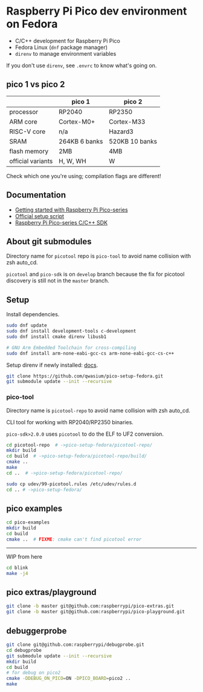 # Raspberry Pi Pico dev environment on Fedora

- C/C++ development for Raspberry Pi Pico
- Fedora Linux (`dnf` package manager)
- `direnv` to manage environment variables

If you don't use `direnv`, see `.envrc` to know what's going on.

## pico 1 vs pico 2

|              | pico 1        | pico 2 |
| ------------ | ------------- | ------ |
| processor    | RP2040        | RP2350 |
| ARM core     | Cortex-M0+    | Cortex-M33 |
| RISC-V core  | n/a           | Hazard3 |
| SRAM         | 264KB 6 banks | 520KB 10 banks |
| flash memory | 2MB           | 4MB |
| official variants | H, W, WH | W |

Check which one you're using; compilation flags are different!

## Documentation

- [Getting started with Raspberry Pi Pico-series](https://datasheets.raspberrypi.com/pico/getting-started-with-pico.pdf)
- [Official setup script](https://github.com/raspberrypi/pico-setup/blob/master/pico_setup.sh)
- [Raspberry Pi Pico-series C/C++ SDK](https://rptl.io/pico-c-sdk)

## About git submodules

Directory name for `picotool` repo is `pico-tool` to avoid name collision with zsh auto_cd.

`picotool` and `pico-sdk` is on `develop` branch because the fix for picotool discovery is still not in the `master` branch.


## Setup

Install dependencies.

```bash
sudo dnf update
sudo dnf install development-tools c-development
sudo dnf install cmake direnv libusb1

# GNU Arm Embedded Toolchain for cross-compiling
sudo dnf install arm-none-eabi-gcc-cs arm-none-eabi-gcc-cs-c++ 
```

Setup direnv if newly installed: [docs](https://direnv.net/).

```bash
git clone https://github.com/qwasium/pico-setup-fedora.git
git submodule update --init --recursive
```

### pico-tool

Directory name is `picotool-repo` to avoid name collision with zsh auto_cd.

CLI tool for working with RP2040/RP2350 binaries.

`pico-sdk>2.0.0` uses `picotool` to do the ELF to UF2 conversion.

```bash
cd picotool-repo  # ->pico-setup-fedora/picotool-repo/
mkdir build
cd build  # ->pico-setup-fedora/picotool-repo/build/
cmake ..
make
cd ..  # ->pico-setup-fedora/picotool-repo/

sudo cp udev/99-picotool.rules /etc/udev/rules.d
cd .. # ->pico-setup-fedora/
```

## pico examples

```bash
cd pico-examples
mkdir build
cd build
cmake ..  # FIXME: cmake can't find picotool error
```

---

WIP from here

```bash
cd blink
make -j4
```

## pico extras/playground

```bash
git clone -b master git@github.com:raspberrypi/pico-extras.git
git clone -b master git@github.com:raspberrypi/pico-playground.git
```

## debuggerprobe

```bash
git clone git@github.com:raspberrypi/debugprobe.git
cd debugprobe
git submodule update --init --recursive
mkdir build
cd build
# for debug on pico2
cmake -DDEBUG_ON_PICO=ON -DPICO_BOARD=pico2 ..
make
```

